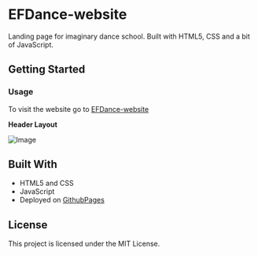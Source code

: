 # EFDance-website

Landing page for imaginary dance school. Built with HTML5, CSS and a bit of JavaScript.

## Getting Started

### Usage

To visit the website go to [EFDance-website](https://agataszus.github.io/efdance-website/)

**Header Layout**

![Image](http://url/img/header-layout.png)

## Built With

- HTML5 and CSS
- JavaScript
- Deployed on [GithubPages](https://pages.github.com/)

## License

This project is licensed under the MIT License.
